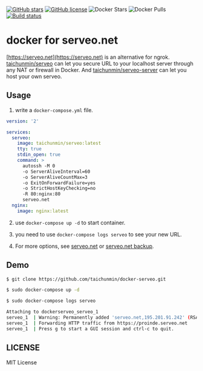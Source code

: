 [![GitHub stars](https://img.shields.io/github/stars/taichunmin/docker-serveo.svg)](https://github.com/taichunmin/docker-serveo/stargazers)
[![GitHub license](https://img.shields.io/github/license/taichunmin/docker-serveo.svg)](https://github.com/taichunmin/docker-serveo/blob/master/LICENSE)
![Docker Stars](https://img.shields.io/docker/stars/taichunmin/serveo.svg)
![Docker Pulls](https://img.shields.io/docker/pulls/taichunmin/serveo.svg)
[![Build status](https://img.shields.io/github/actions/workflow/status/taichunmin/docker-serveo/dockerhub.yml?branch=master)](https://github.com/taichunmin/docker-serveo/actions/workflows/dockerhub.yml)

# docker for serveo.net

[https://serveo.net](https://serveo.net) is an alternative for ngrok. [taichunmin/serveo](https://hub.docker.com/r/taichunmin/serveo) can let you secure URL to your localhost server through any NAT or firewall in Docker. And [taichunmin/serveo-server](https://hub.docker.com/r/taichunmin/serveo-server) can let you host your own serveo.

## Usage

1. write a `docker-compose.yml` file.

```yml
version: '2'

services:
  serveo:
    image: taichunmin/serveo:latest
    tty: true
    stdin_open: true
    command: >
      autossh -M 0
      -o ServerAliveInterval=60
      -o ServerAliveCountMax=3
      -o ExitOnForwardFailure=yes
      -o StrictHostKeyChecking=no
      -R 80:nginx:80
      serveo.net
  nginx:
    image: nginx:latest
```

2. use `docker-compose up -d` to start container.

3. you need to use `docker-compose logs serveo` to see your new URL.

4. For more options, see [serveo.net](https://serveo.net) or [serveo.net backup](./serveo.net.md).

## Demo

```bash
$ git clone https://github.com/taichunmin/docker-serveo.git

$ sudo docker-compose up -d

$ sudo docker-compose logs serveo

Attaching to dockerserveo_serveo_1
serveo_1  | Warning: Permanently added 'serveo.net,195.201.91.242' (RSA) to the list of known hosts.
serveo_1  | Forwarding HTTP traffic from https://proinde.serveo.net
serveo_1  | Press g to start a GUI session and ctrl-c to quit.
```

## LICENSE

MIT License

